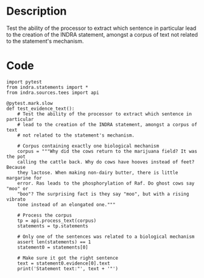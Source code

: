 # Description
Test the ability of the processor to extract which sentence in particular lead to the creation of the INDRA statement, amongst a corpus of text not related to the statement's mechanism.

# Code
```
import pytest
from indra.statements import *
from indra.sources.tees import api

@pytest.mark.slow
def test_evidence_text():
    # Test the ability of the processor to extract which sentence in particular
    # lead to the creation of the INDRA statement, amongst a corpus of text
    # not related to the statement's mechanism.

    # Corpus containing exactly one biological mechanism
    corpus = """Why did the cows return to the marijuana field? It was the pot
    calling the cattle back. Why do cows have hooves instead of feet? Because
    they lactose. When making non-dairy butter, there is little margarine for
    error. Ras leads to the phosphorylation of Raf. Do ghost cows say "moo" or
    "boo"? The surprising fact is they say "moo", but with a rising vibrato
    tone instead of an elongated one."""

    # Process the corpus
    tp = api.process_text(corpus)
    statements = tp.statements

    # Only one of the sentences was related to a biological mechanism
    assert len(statements) == 1
    statement0 = statements[0]

    # Make sure it got the right sentence
    text = statement0.evidence[0].text
    print('Statement text:"', text + '"')

```
